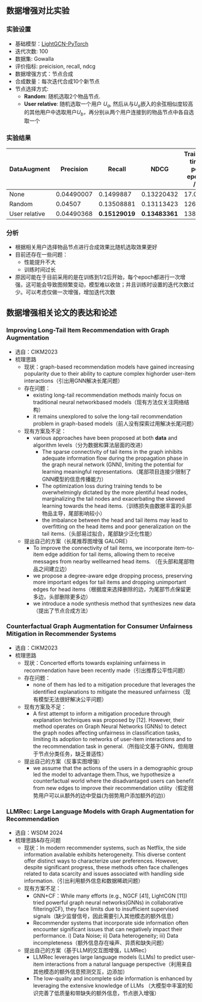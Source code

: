## 数据增强对比实验
### 实验设置
- 基础模型：[LightGCN-PyTorch](https://github.com/gusye1234/LightGCN-PyTorch)
- 迭代次数: 100
- 数据集: Gowalla
- 评价指标: preicision, recall, ndcg
- 数据增强方式：节点合成
- 合成数量：每次迭代合成10个新节点
- 节点选择方式: 
  - **Random**: 随机选取2个物品节点.
  - **User relative**: 随机选取一个用户 $U_{a}$, 然后从与$U_{a}$嵌入的余弦相似度较高的其他用户中选取用户$U_{b}$，再分别从两个用户连接到的物品节点中各自选取一个
### 实验结果
|DataAugment|Precision|Recall|NDCG| Training time per epoch /s |
|----|----|----|----| ---- |
| None | 0.04490007 | 0.1499887 | 0.13220432 | 17.00 |
| Random | 0.04507 | 0.13508881 | 0.13113423 | 126.69 |
| User relative | 0.04490368 | **0.15129019** | **0.13483361** | 138.22 |

### 分析
- 根据相关用户选择物品节点进行合成效果比随机选取效果更好
- 目前还存在一些问题：
  - 性能提升不大
  - 训练时间过长
- 原因可能在于目前采用的是在训练到1/2后开始，每个epoch都进行一次增强，这可能会导致图频繁变动，模型难以收敛；并且训练时设置的迭代次数过少。可以考虑仅做一次增强，增加迭代次数

## 数据增强相关论文的表达和论述
### Improving Long-Tail Item Recommendation with Graph Augmentation
- 选自：CIKM2023
- 梳理思路
  - 现状：graph-based recommendation models have gained increasing popularity due to their ability to capture complex highorder user-item interactions（引出用GNN解决长尾问题）
  - 存在问题：
    - existing long-tail recommendation methods mainly focus on traditional neural networkbased models（现有方法仅关注网络结构）
    - it remains unexplored to solve the long-tail recommendation problem in graph-based models（前人没有探索过用解决长尾问题）
  - 现有方案及不足：
    - various approaches have been proposed at both **data** and algorithm levels（分为数据和算法层面的改进）
      - The sparse connectivity of tail items in the graph inhibits adequate information flow during the propagation phase in the graph neural network (GNN), limiting the potential for learning meaningful representations.（尾部项目连接少限制了GNN模型的信息传播能力）
      - The optimization loss during training tends to be overwhelmingly dictated by the more plentiful head nodes, marginalizing the tail nodes and exacerbating the skewed learning towards the head items.（训练损失由数据丰富的头部物品主导，尾部影响较小）
      - the imbalance between the head and tail items may lead to overfitting on the head items and poor generalization on the tail items.（头部易过拟合，尾部缺少泛化性能）
  - 提出自己的方案（长尾推荐图增强 GALORE）
    - To improve the connectivity of tail items, we incorporate item-to-item edge addition for tail items, allowing them to receive messages from nearby welllearned head items. （在头部和尾部物品之间建立边）
    - we propose a degree-aware edge dropping process, preserving more important edges for tail items and dropping unimportant edges for head items（根据度来选择删除的边，为尾部节点保留更多边，头部删除更多边）
    - we introduce a node synthesis method that synthesizes new data（提出了节点合成方法）

### Counterfactual Graph Augmentation for Consumer Unfairness Mitigation in Recommender Systems
- 选自：CIKM2023
- 梳理思路
  - 现状：Concerted efforts towards explaining unfairness in recommendation have been recently made（引出推荐公平性问题）
  - 存在问题：
    - none of them has led to a mitigation procedure that leverages the identified explanations to mitigate the measured unfairness（现有模型无法很好解决公平问题）
  - 现有方案及不足：
    - A first attempt to inform a mitigation procedure through explanation techniques was proposed by [12]. However, their method operates on Graph Neural Networks (GNNs) to detect the graph nodes affecting unfairness in classification tasks, limiting its adoption to networks of user-item interactions and to the recommendation task in general.（所指论文基于GNN，但局限于节点分类任务，缺乏普适性）
  - 提出自己的方案（反事实图增强）
    - we assume that the actions of the users in a demographic group led the model to advantage them.Thus, we hypothesize a counterfactual world where the disadvantaged users can benefit from new edges to improve their recommendation utility（假定弱势用户可以从额外的边中受益(为弱势用户添加额外的边)）

### LLMRec: Large Language Models with Graph Augmentation for Recommendation
- 选自：WSDM 2024
- 梳理思路&存在问题
  - 现状：In modern recommender systems, such as Netflix, the side information available exhibits heterogeneity. This diverse content offer distinct ways to characterize user preferences. However, despite significant progress, these methods often face challenges related to data scarcity and issues associated with handling side information.（引出利用额外信息和数据稀疏问题）
  - 现有方案不足：
    - GNN+CF：While many efforts (e.g., NGCF [41], LightCGN [11]) tried powerful graph neural networks(GNNs) in collaborative filtering(CF), they face limits due to insufficient supervised signals（缺少监督信号，因此需要引入其他模态的额外信息）
    - Recommender systems that incorporate side information often encounter significant issues that can negatively impact their performance. i) Data Noise; ii) Data heterogeneity; iii) Data incompleteness（额外信息存在噪声、异质和缺失问题）
  - 提出自己的方案（基于LLM的交互图增强，LLMRec）
    - LLMRec leverages large language models (LLMs) to predict user-item interactions from a natural language perspective（利用来自其他模态的额外信息预测交互，边添加）
    - The low-quality and incomplete side information is enhanced by leveraging the extensive knowledge of LLMs （大模型中丰富的知识完善了低质量和带缺失的额外信息，节点嵌入增强）